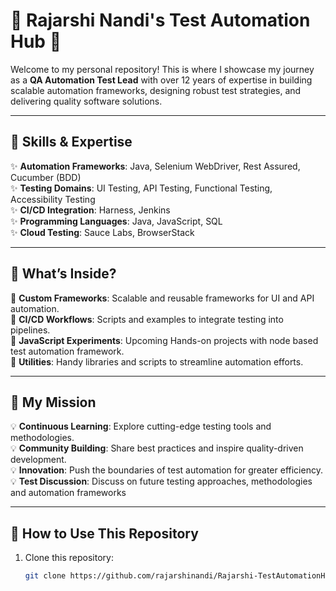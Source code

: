 # 🌟 Rajarshi Nandi's Test Automation Hub 🌟  

Welcome to my personal repository! This is where I showcase my journey as a **QA Automation Test Lead** with over 12 years of expertise in building scalable automation frameworks, designing robust test strategies, and delivering quality software solutions.  

---

## 🔧 Skills & Expertise  

✨ **Automation Frameworks**: Java, Selenium WebDriver, Rest Assured, Cucumber (BDD)   
✨ **Testing Domains**: UI Testing, API Testing, Functional Testing, Accessibility Testing   
✨ **CI/CD Integration**: Harness, Jenkins   
✨ **Programming Languages**: Java, JavaScript, SQL     
✨ **Cloud Testing**: Sauce Labs, BrowserStack   

---

## 📂 What’s Inside?  

🎯 **Custom Frameworks**: Scalable and reusable frameworks for UI and API automation.  
🎯 **CI/CD Workflows**: Scripts and examples to integrate testing into pipelines.  
🎯 **JavaScript Experiments**: Upcoming Hands-on projects with node based test automation framework.  
🎯 **Utilities**: Handy libraries and scripts to streamline automation efforts.  

---

## 🚀 My Mission  

💡 **Continuous Learning**: Explore cutting-edge testing tools and methodologies.  
💡 **Community Building**: Share best practices and inspire quality-driven development.  
💡 **Innovation**: Push the boundaries of test automation for greater efficiency.  
💡 **Test Discussion**: Discuss on future testing approaches, methodologies and automation frameworks  

---

## 📜 How to Use This Repository  

1. Clone this repository:  
   ```bash
   git clone https://github.com/rajarshinandi/Rajarshi-TestAutomationHub.git
